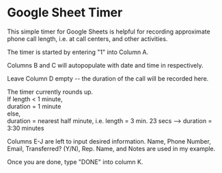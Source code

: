# Google Sheet Timer
This simple timer for Google Sheets is helpful for recording approximate phone call length, i.e. at call centers, and other activities.

The timer is started by entering "1" into Column A. 

Columns B and C will autopopulate with date and time in respectively.

Leave Column D empty -- the duration of the call will be recorded here.  

The timer currently rounds up.  
If length < 1 minute, 
        <br>                              duration = 1 minute 
                  <br>              else, 
              <br>                     duration = nearest half minute, i.e. length = 3 min. 23 secs --> duration = 3:30 minutes

Columns E-J are left to input desired information.  Name, Phone Number, Email, Transferred? (Y/N), Rep. Name, and Notes are used in my example. 

Once you are done, type "DONE" into column K.
